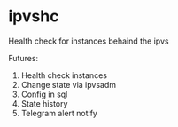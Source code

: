 # ipvshc
Health check for instances behaind the ipvs

Futures:
1. Health check instances 
2. Change state via ipvsadm
3. Config in sql
4. State history
5. Telegram alert notify

